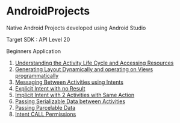 # AndroidProjects
Native Android Projects developed using Android Studio

Target SDK : API Level 20

Beginners Application

  1. <a href= "https://github.com/tech-boy/AndroidProjects/tree/master/ActivityLifeCycle_and_AccessingResources">Understanding the Activity Life Cycle and Accessing Resources  </a>
  2. <a href= "https://github.com/tech-boy/AndroidProjects/tree/master/Programmed_RelativeLayout"> Generating Layout Dynamically and operating on Views programmatically </a>
  3. <a href= "https://github.com/tech-boy/AndroidProjects/tree/master/Intents"> Messaging Between Activities using Intents </a>
  4. <a href= "https://github.com/tech-boy/AndroidProjects/tree/master/Explicit_Intents"> Explicit Intent with no Result </a>
  5. <a href= "https://github.com/tech-boy/AndroidProjects/tree/master/Implicit_Intent"> Implicit Intent with 2 Activities with Same Action </a>
  6. <a href= "https://github.com/tech-boy/AndroidProjects/tree/master/Explicit_Intents_Data_Passing"> Passing Serializable Data between Activities </a>
  7. <a href= "https://github.com/tech-boy/AndroidProjects/tree/master/Parcelable_Data_Passing"> Passing Parcelable Data </a>
  8. <a href= "https://github.com/tech-boy/AndroidProjects/tree/master/Intent_CALL_Permission"> Intent CALL Permissions </a>


  
